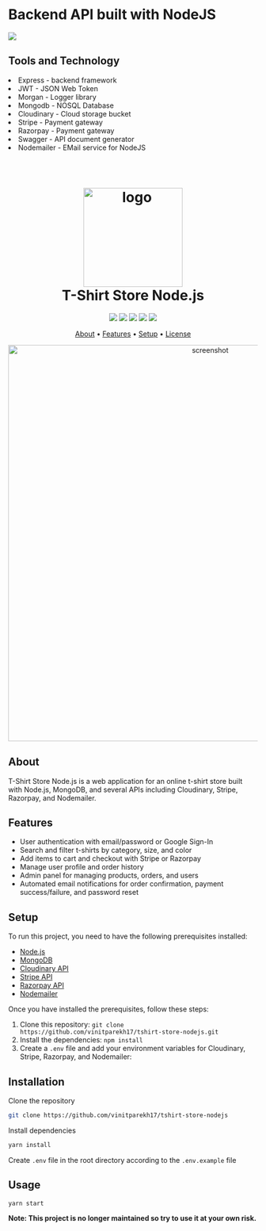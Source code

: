 # Backend API built with NodeJS

![](https://images-ext-2.discordapp.net/external/Mt1D6bqOe8d4FUnOmin3sRbzbxBBsMoQCGb3SCrqqJ8/https/repository-images.githubusercontent.com/492801891/219e0a9c-d4ef-4606-8a84-13cbfe89d06c?width=1325&height=662)

## Tools and Technology

<li> Express - backend framework 

<li> JWT - JSON Web Token 

<li> Morgan - Logger library 

<li> Mongodb - NOSQL Database 

<li> Cloudinary - Cloud storage bucket 

<li> Stripe - Payment gateway 

<li> Razorpay - Payment gateway 

<li> Swagger - API document generator 

<li> Nodemailer - EMail service for NodeJS

<h1 align="center">
  <br>
  <img src="https://i.imgur.com/Pvmb9t9.png" alt="logo" width="200">
  <br>
  T-Shirt Store Node.js
  <br>
</h1>

<p align="center">
  <a href="#prerequisites"><img src="https://img.shields.io/badge/Prerequisites-Node.js%20%7C%20MongoDB%20%7C%20Cloudinary%20API%20%7C%20Stripe%20API%20%7C%20Razorpay%20API%20%7C%20Nodemailer-brightgreen"></a>
  <a href="https://github.com/vinitparekh17/tshirt-store-nodejs/issues"><img src="https://img.shields.io/github/issues/vinitparekh17/tshirt-store-nodejs"></a>
  <a href="https://github.com/vinitparekh17/tshirt-store-nodejs/stargazers"><img src="https://img.shields.io/github/stars/vinitparekh17/tshirt-store-nodejs"></a>
  <a href="https://github.com/vinitparekh17/tshirt-store-nodejs/network/members"><img src="https://img.shields.io/github/forks/vinitparekh17/tshirt-store-nodejs"></a>
  <a href="https://github.com/vinitparekh17/tshirt-store-nodejs/blob/main/LICENSE"><img src="https://img.shields.io/github/license/vinitparekh17/tshirt-store-nodejs"></a>
</p>

<p align="center">
  <a href="#about">About</a> •
  <a href="#features">Features</a> •
  <a href="#setup">Setup</a> •
  <a href="#license">License</a>
</p>

<p align="center">
  <img src="https://i.imgur.com/oxNzjwP.png" alt="screenshot" width="800">
</p>

## About

T-Shirt Store Node.js is a web application for an online t-shirt store built with Node.js, MongoDB, and several APIs including Cloudinary, Stripe, Razorpay, and Nodemailer. 

## Features

- User authentication with email/password or Google Sign-In
- Search and filter t-shirts by category, size, and color
- Add items to cart and checkout with Stripe or Razorpay
- Manage user profile and order history
- Admin panel for managing products, orders, and users
- Automated email notifications for order confirmation, payment success/failure, and password reset

## Setup

To run this project, you need to have the following prerequisites installed:

- [Node.js](https://nodejs.org/)
- [MongoDB](https://www.mongodb.com/)
- [Cloudinary API](https://cloudinary.com/)
- [Stripe API](https://stripe.com/)
- [Razorpay API](https://razorpay.com/)
- [Nodemailer](https://nodemailer.com/about/)

Once you have installed the prerequisites, follow these steps:

1. Clone this repository: `git clone https://github.com/vinitparekh17/tshirt-store-nodejs.git`
2. Install the dependencies: `npm install`
3. Create a `.env` file and add your environment variables for Cloudinary, Stripe, Razorpay, and Nodemailer:


## Installation

Clone the repository

```bash
git clone https://github.com/vinitparekh17/tshirt-store-nodejs
```

Install dependencies

```bash
yarn install
```

Create `.env` file in the root directory according to the `.env.example` file

## Usage

```bash
yarn start
```

<b> Note: This project is no longer maintained so try to use it at your own risk. </b>